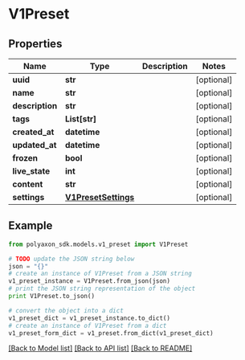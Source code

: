 # V1Preset


## Properties
Name | Type | Description | Notes
------------ | ------------- | ------------- | -------------
**uuid** | **str** |  | [optional] 
**name** | **str** |  | [optional] 
**description** | **str** |  | [optional] 
**tags** | **List[str]** |  | [optional] 
**created_at** | **datetime** |  | [optional] 
**updated_at** | **datetime** |  | [optional] 
**frozen** | **bool** |  | [optional] 
**live_state** | **int** |  | [optional] 
**content** | **str** |  | [optional] 
**settings** | [**V1PresetSettings**](V1PresetSettings.md) |  | [optional] 

## Example

```python
from polyaxon_sdk.models.v1_preset import V1Preset

# TODO update the JSON string below
json = "{}"
# create an instance of V1Preset from a JSON string
v1_preset_instance = V1Preset.from_json(json)
# print the JSON string representation of the object
print V1Preset.to_json()

# convert the object into a dict
v1_preset_dict = v1_preset_instance.to_dict()
# create an instance of V1Preset from a dict
v1_preset_form_dict = v1_preset.from_dict(v1_preset_dict)
```
[[Back to Model list]](../README.md#documentation-for-models) [[Back to API list]](../README.md#documentation-for-api-endpoints) [[Back to README]](../README.md)



